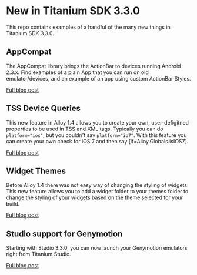 # New in Titanium SDK 3.3.0

This repo contains examples of a handful of the many new things in Titanium SDK 3.3.0.

## AppCompat

The AppCompat library brings the ActionBar to devices running Android 2.3.x.  Find examples of a plain App that you can run on old emulator/devices, and an example of an app using custom ActionBar Styles.

[Full blog post](http://appcelerator.com/blog)

## TSS Device Queries

This new feature in Alloy 1.4 allows you to create your own, user-defigitned properties to be used in TSS and XML tags.  Typically you can do ```platform="ios"```, but you couldn't say ```platform="io7"```.  With this feature you can create your own check for iOS 7 and then say [if=Alloy.Globals.isIOS7].

[Full blog post](http://appcelerator.com/blog)

## Widget Themes

Before Alloy 1.4 there was not easy way of changing the styling of widgets.  This new feature allows you to add a widget folder to your themes folder to change the styling of your widgets based on the theme selected for your build.

[Full blog post](http://appcelerator.com/blog)

## Studio support for Genymotion

Starting with Studio 3.3.0, you can now launch your Genymotion emulators right from Titanium Studio.

[Full blog post](http://appcelerator.com/blog)